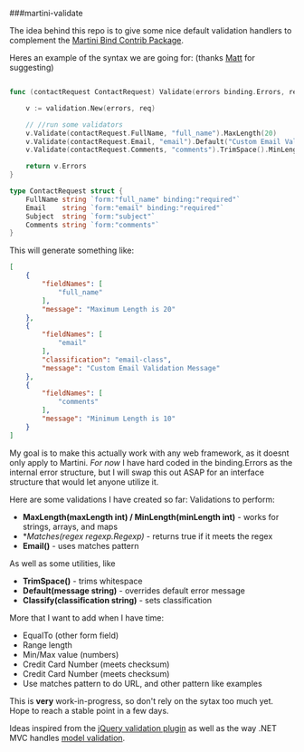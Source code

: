###martini-validate

The idea behind this repo is to give some nice default validation handlers to complement the [Martini Bind Contrib Package](https://github.com/martini-contrib/binding).  

Heres an example of the syntax we are going for: (thanks [Matt](https://github.com/mholt) for suggesting)
```go

func (contactRequest ContactRequest) Validate(errors binding.Errors, req *http.Request) binding.Errors {

	v := validation.New(errors, req)

	// //run some validators
	v.Validate(contactRequest.FullName, "full_name").MaxLength(20)
	v.Validate(contactRequest.Email, "email").Default("Custom Email Validation Message").Classify("email-class").Email()
	v.Validate(contactRequest.Comments, "comments").TrimSpace().MinLength(10)

	return v.Errors
}

type ContactRequest struct {
	FullName string `form:"full_name" binding:"required"`
	Email    string `form:"email" binding:"required"`
	Subject  string `form:"subject"`
	Comments string `form:"comments"`
}
```

This will generate something like:
```json
[
    {
        "fieldNames": [
            "full_name"
        ],
        "message": "Maximum Length is 20"
    },
    {
        "fieldNames": [
            "email"
        ],
        "classification": "email-class",
        "message": "Custom Email Validation Message"
    },
    {
        "fieldNames": [
            "comments"
        ],
        "message": "Minimum Length is 10"
    }
]
```

My goal is to make this actually work with any web framework, as it doesnt only apply to Martini.  *For now* I have hard coded in the binding.Errors as the internal error structure, but I will swap this out ASAP for an interface structure that would let anyone utilize it.

Here are some validations I have created so far:
Validations to perform:

-  **MaxLength(maxLength int) / MinLength(minLength int)** - works for strings, arrays, and maps
-  **Matches(regex *regexp.Regexp)** - returns true if it meets the regex
-  **Email()** - uses matches pattern

As well as some utilities, like

-   **TrimSpace()** - trims whitespace
-   **Default(message string)** - overrides default error message
-   **Classify(classification string)** - sets classification


More that I want to add when I have time:

-  EqualTo (other form field)
-  Range length
-  Min/Max value (numbers)
-  Credit Card Number (meets checksum)
-  Credit Card Number (meets checksum)
-  Use matches pattern to do URL, and other pattern like examples




This is **very** work-in-progress, so don't rely on the sytax too much yet. Hope to reach a stable point in a few days.

Ideas inspired from the [jQuery validation plugin](http://jqueryvalidation.org/documentation/) as well as the way .NET MVC handles [model validation](http://www.asp.net/mvc/tutorials/mvc-4/getting-started-with-aspnet-mvc4/adding-validation-to-the-model).

